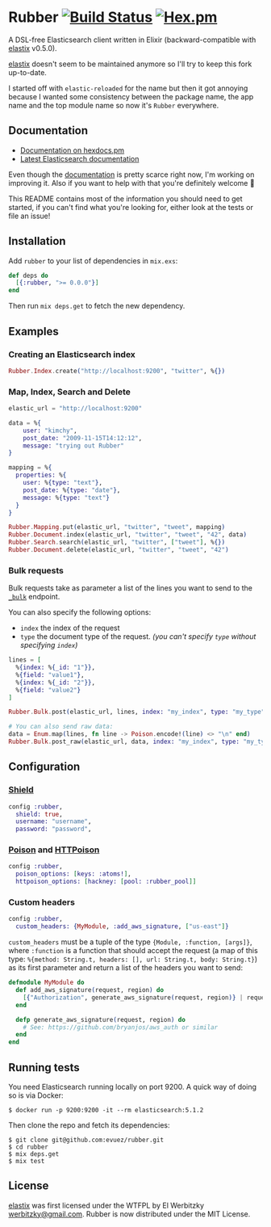 # Rubber [![Build Status](https://travis-ci.org/evuez/rubber.svg?branch=master)](https://travis-ci.org/evuez/rubber) [![Hex.pm](https://img.shields.io/hexpm/v/rubber.svg)](https://hex.pm/packages/rubber)

A DSL-free Elasticsearch client written in Elixir (backward-compatible with [elastix](https://github.com/werbitzky/elastix) v0.5.0).

[elastix](https://github.com/werbitzky/elastix) doesn't seem to be maintained anymore so I'll try to keep this fork up-to-date.

I started off with `elastic-reloaded` for the name but then it got annoying because I wanted some consistency between the package name, the app name and the top module name so now it's `Rubber` everywhere.

## Documentation

* [Documentation on hexdocs.pm](https://hexdocs.pm/rubber/)
* [Latest Elasticsearch documentation](https://www.elastic.co/guide/en/elasticsearch/reference/current/index.html)

Even though the [documentation](https://hexdocs.pm/rubber/) is pretty scarce right now, I'm working on improving it. Also if you want to help with that you're definitely welcome 🤗

This README contains most of the information you should need to get started, if you can't find what you're looking for, either look at the tests or file an issue!

## Installation

Add `rubber` to your list of dependencies in `mix.exs`:

```elixir
def deps do
  [{:rubber, ">= 0.0.0"}]
end
```

Then run `mix deps.get` to fetch the new dependency.

## Examples

### Creating an Elasticsearch index

```elixir
Rubber.Index.create("http://localhost:9200", "twitter", %{})
```

### Map, Index, Search and Delete

```elixir
elastic_url = "http://localhost:9200"

data = %{
    user: "kimchy",
    post_date: "2009-11-15T14:12:12",
    message: "trying out Rubber"
}

mapping = %{
  properties: %{
    user: %{type: "text"},
    post_date: %{type: "date"},
    message: %{type: "text"}
  }
}

Rubber.Mapping.put(elastic_url, "twitter", "tweet", mapping)
Rubber.Document.index(elastic_url, "twitter", "tweet", "42", data)
Rubber.Search.search(elastic_url, "twitter", ["tweet"], %{})
Rubber.Document.delete(elastic_url, "twitter", "tweet", "42")
```

### Bulk requests

Bulk requests take as parameter a list of the lines you want to send to the [`_bulk`](https://www.elastic.co/guide/en/elasticsearch/reference/current/docs-bulk.html) endpoint.

You can also specify the following options:

* `index` the index of the request
* `type` the document type of the request. *(you can't specify `type` without specifying `index`)*

```elixir
lines = [
  %{index: %{_id: "1"}},
  %{field: "value1"},
  %{index: %{_id: "2"}},
  %{field: "value2"}
]

Rubber.Bulk.post(elastic_url, lines, index: "my_index", type: "my_type")

# You can also send raw data:
data = Enum.map(lines, fn line -> Poison.encode!(line) <> "\n" end)
Rubber.Bulk.post_raw(elastic_url, data, index: "my_index", type: "my_type")
```

## Configuration

### [Shield](https://www.elastic.co/products/shield)

```elixir
config :rubber,
  shield: true,
  username: "username",
  password: "password",
```

### [Poison](https://github.com/devinus/poison) and [HTTPoison](https://github.com/edgurgel/httpoison)

```elixir
config :rubber,
  poison_options: [keys: :atoms!],
  httpoison_options: [hackney: [pool: :rubber_pool]]
```

### Custom headers

```elixir
config :rubber,
  custom_headers: {MyModule, :add_aws_signature, ["us-east"]}
```

`custom_headers` must be a tuple of the type `{Module, :function, [args]}`, where `:function` is a function that should accept the request (a map of this type: `%{method: String.t, headers: [], url: String.t, body: String.t}`) as its first parameter and return a list of the headers you want to send:

```elixir
defmodule MyModule do
  def add_aws_signature(request, region) do
    [{"Authorization", generate_aws_signature(request, region)} | request.headers]
  end

  defp generate_aws_signature(request, region) do
    # See: https://github.com/bryanjos/aws_auth or similar
  end
end
```

## Running tests

You need Elasticsearch running locally on port 9200. A quick way of doing so is via Docker:

```
$ docker run -p 9200:9200 -it --rm elasticsearch:5.1.2
```

Then clone the repo and fetch its dependencies:

```
$ git clone git@github.com:evuez/rubber.git
$ cd rubber
$ mix deps.get
$ mix test
```

## License

[elastix](https://github.com/werbitzky/elastix) was first licensed under the WTFPL by El Werbitzky <werbitzky@gmail.com>.
Rubber is now distributed under the MIT License.
